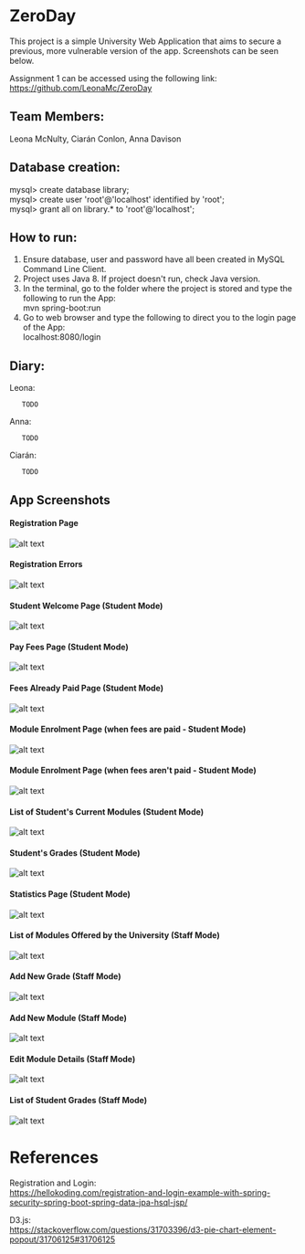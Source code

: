 
# ZeroDay

This project is a simple University Web Application that aims to secure a previous, more vulnerable version of the app. Screenshots can be seen below.

Assignment 1 can be accessed using the following link: <br />
https://github.com/LeonaMc/ZeroDay

## Team Members:
Leona McNulty, Ciarán Conlon, Anna Davison

## Database creation:
mysql> create database library;<br />
mysql> create user 'root'@'localhost' identified by 'root';<br />
mysql> grant all on library.* to 'root'@'localhost';<br />

## How to run:
1. Ensure database, user and password have all been created in MySQL Command Line Client.<br />
2. Project uses Java 8. If project doesn't run, check Java version.<br />
3. In the terminal, go to the folder where the project is stored and type the following to run the App:<br />
mvn spring-boot:run<br />
4. Go to web browser and type the following to direct you to the login page of the App:<br />
localhost:8080/login<br />

## Diary:

Leona: 

       TODO
       
Anna:  
       
       TODO

Ciarán:

       TODO

## App Screenshots

#### Registration Page

![alt text](https://raw.githubusercontent.com/LeonaMc/ZeroDayAs3/master/imgs/1-Registration.PNG)

#### Registration Errors 

![alt text](https://raw.githubusercontent.com/LeonaMc/ZeroDayAs3/master/imgs/2-RegistrationErrors.PNG)

#### Student Welcome Page (Student Mode)

![alt text](https://raw.githubusercontent.com/LeonaMc/ZeroDayAs3/master/imgs/3-StudentWelcomePage.PNG)

#### Pay Fees Page (Student Mode)

![alt text](https://raw.githubusercontent.com/LeonaMc/ZeroDayAs3/master/imgs/4-PayFees.PNG)

#### Fees Already Paid Page (Student Mode)

![alt text](https://raw.githubusercontent.com/LeonaMc/ZeroDayAs3/master/imgs/5-FeesAlreadyPaid.PNG)

#### Module Enrolment Page (when fees are paid - Student Mode)

![alt text](https://raw.githubusercontent.com/LeonaMc/ZeroDayAs3/master/imgs/6-ModuleEnrolmentExampleFeesPaid.PNG)

#### Module Enrolment Page (when fees aren't paid - Student Mode)

![alt text](https://raw.githubusercontent.com/LeonaMc/ZeroDayAs3/master/imgs/7-StudentCantEnrolExampleNoFeesPaid.PNG)

#### List of Student's Current Modules (Student Mode)

![alt text](https://raw.githubusercontent.com/LeonaMc/ZeroDayAs3/master/imgs/8-ListOfCurrentlyEnrolledModules.PNG)

#### Student's Grades (Student Mode)

![alt text](https://raw.githubusercontent.com/LeonaMc/ZeroDayAs3/master/imgs/9-ViewGrades.PNG)

#### Statistics Page (Student Mode)

![alt text](https://raw.githubusercontent.com/LeonaMc/ZeroDayAs3/master/imgs/10-StatsPage.PNG)


#### List of Modules Offered by the University (Staff Mode)

![alt text](https://raw.githubusercontent.com/LeonaMc/ZeroDayAs3/master/imgs/11-ListOfModulesOfferedByUni.PNG)

#### Add New Grade (Staff Mode)

![alt text](https://raw.githubusercontent.com/LeonaMc/ZeroDaAs3y/master/imgs/12-AddANewGrade.PNG)


#### Add New Module (Staff Mode)

![alt text](https://raw.githubusercontent.com/LeonaMc/ZeroDayAs3/master/imgs/13-AddANewModule.PNG)

#### Edit Module Details (Staff Mode)

![alt text](https://raw.githubusercontent.com/LeonaMc/ZeroDayAs3/master/imgs/15-EditModuleDetails.PNG)

#### List of Student Grades (Staff Mode)

![alt text](https://raw.githubusercontent.com/LeonaMc/ZeroDayAs3/master/imgs/14-ListOfStudentGrades.PNG)

# References

Registration and Login: <br />
https://hellokoding.com/registration-and-login-example-with-spring-security-spring-boot-spring-data-jpa-hsql-jsp/ <br />

D3.js: <br />
https://stackoverflow.com/questions/31703396/d3-pie-chart-element-popout/31706125#31706125 <br />
